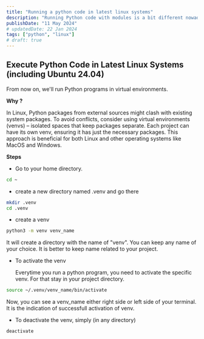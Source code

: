 ```yaml
---
title: "Running a python code in latest linux systems"
description: "Running Python code with modules is a bit different nowadays on the latest Linux systems due to package conflicts."
publishDate: "11 May 2024"
# updatedDate: 22 Jan 2024
tags: ["python", "linux"]
# draft: true
---
```


## Execute Python Code in Latest Linux Systems (including Ubuntu 24.04)

From now on, we'll run Python programs in virtual environments.

**Why ?**

In Linux, Python packages from external sources might clash with existing system packages. To avoid conflicts, consider using virtual environments (venvs) – isolated spaces that keep packages separate. Each project can have its own venv, ensuring it has just the necessary packages. This approach is beneficial for both Linux and other operating systems like MacOS and Windows.

**Steps**

- Go to your home directory. 
```bash
cd ~
```

- create a new directory named .venv and go there 
```bash
mkdir .venv
cd .venv
```

- create a venv
```bash
python3 -m venv venv_name
```
It will create a directory with the name of "venv". You can keep any name of your choice. It is better to keep name related to your project. 

- To activate the venv

    Everytime you run a python program, you need to activate the specific venv. For that stay in your project directory. 
```bash
source ~/.venv/venv_name/bin/activate
```
Now, you can see a venv_name either right side or left side of your terminal. It is the indication of successfull activation of venv.

- To deactivate the venv, simply (in any directory)
```bash
deactivate
```
